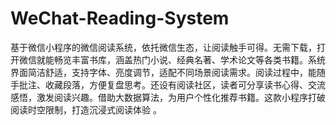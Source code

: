 # WeChat-Reading-System
基于微信小程序的微信阅读系统，依托微信生态，让阅读触手可得。无需下载，打开微信就能畅览丰富书库，涵盖热门小说、经典名著、学术论文等各类书籍。系统界面简洁舒适，支持字体、亮度调节，适配不同场景阅读需求。阅读过程中，能随手批注、收藏段落，方便复盘思考。还设有阅读社区，读者可分享读书心得、交流感悟，激发阅读兴趣。借助大数据算法，为用户个性化推荐书籍。这款小程序打破阅读时空限制，打造沉浸式阅读体验 。
